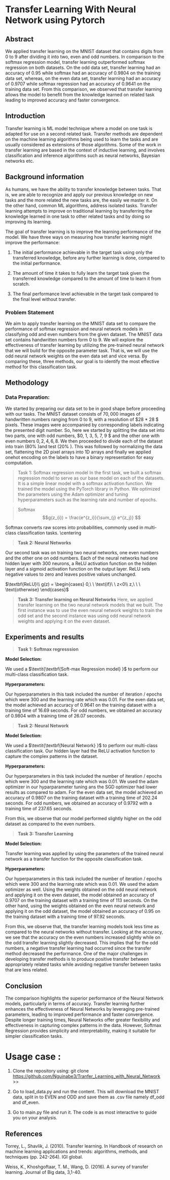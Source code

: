 # Transfer Learning With Neural Network using Pytorch
## Abstract
We applied transfer learning on the MNIST dataset that contains digits from $0$ to $9$ after dividing it into two, even and odd numbers. In comparison to the softmax regression model, transfer learning outperformed softmax regression on both datasets. On the odd data set, transfer learning had an accuracy of $0.95$ while softmax had an accuracy of $0.9804$ on the training data set, whereas, on the even data set, transfer learning had an accuracy of $0.9707$ while softmax regression had an accuracy of $0.9641$ on the training data set. From this comparison, we observed that transfer learning allows the model to benefit from the knowledge learned on related task leading to improved accuracy and faster convergence. 
## Introduction
Transfer learning is ML model technique where a model on one task is adapted for use on a second related task. Transfer methods are dependent on the machine learning algorithms being used to learn the tasks and are usually considered as extensions of those algorithms. Some of the work in transfer learning are based in the context of inductive learning, and involves classification and inference algorithms such as neural networks, Bayesian networks etc.
## Background information
As humans, we have the ability to transfer knowledge between tasks. That is, we are able to recognize and apply our previous knowledge on new tasks and the more related the new tasks are, the easily we master it. On the other hand,  common ML algorithms, address isolated tasks. Transfer learning attempts to improve on traditional learning by transferring the knowledge learned in one task to other related tasks and by doing so improving its learning. 

The goal of transfer learning is to improve the learning performance of the model. We have three ways on measuring how transfer learning might improve the performance:

1. The initial performance achievable in the target task using only the transferred knowledge, before any further learning is done, compared to the initial performance.

2. The amount of time it takes to fully learn the target task given the transferred knowledge compared to the amount of time to learn it from scratch. 

3. The final performance level achievable in the target task compared to the final level without transfer.


### Problem Statement
 We aim to apply transfer learning on the MNIST data set to compare the performance of softmax regression and neural network models in classifying odd and even numbers from the given dataset. The MNIST data set contains handwritten numbers form $0$ to $9$.
 We will explore the effectiveness of transfer learning by utilizing the pre-trained  neural network that we will build for the opposite parameter task. That is, we will use the odd neural network weights on the even data set and vice versa.
 By comparing these, three methods, our goal is to identify the most effective method for this classification task.

## Methodology
### Data Preparation:
We started by preparing our data set to be in good shape before proceeding with our tasks.
The MNIST dataset consists of $70,000$ images of handwritten numbers ranging from $0$ to $9$, with a resolution of $28 * 28 $ pixels.  These images were accompanied by corresponding labels indicating the presented digit number. 
So, here we started by splitting the data set into two parts, one with odd numbers, $0, 1, 3, 5, 7, 9 $ and the other one with even numbers $0, 2, 4, 6, 8$. We then proceeded to divide each of the dataset into train ($80\%$ )and test ($20\%$ ). This was followed by normalizing the data set, flattening the 2D pixel arrays into 1D arrays and finally we applied onehot encoding on the labels to have a binary representation for easy computation.
> Task 1: Softmax regression model
In the first task, we built a softmax regression model to serve as our base model on each of the datasets. It is a simple linear model with a softmax activation function. We trained the model using the PyTorch library in Python. We optimized the parameters using the Adam optimizer and tuning hyperparameters such as the learning rate and number of epochs.
  
> Softmax $$g(z_{i}) = \frac{e^{z_i}}{\sum_{j} e^{z_j}} $$
    
Softmax converts raw scores into probabilities, commonly used in multi-class classification tasks.
\centering


> $\textbf{Task 2: Neural Networks}$

Our second task was on training two neural networks, one even numbers and the other one on odd numbers. Each of the neural networks had one hidden layer with $300$ neurons, a ReLU activation function on the hidden layer and a sigmoid activation function on the output layer. ReLU sets negative values to zero and leaves positive values unchanged.

$\textbf{ReLU}\\
g(z) = \begin{cases}
    0,\ \ \text{if}\ \ z<0\\
    z,\ \ \ \text{otherwise}
\end{cases}$
    
   
> $\textbf{Task 3: Transfer learning on Neural Networks}$ Here, we applied transfer learning on the two neural network models that we built. The first instance was to use the even neural network weights to train the odd set and the second instance was using odd neural network weights and applying it on the even dataset.

## Experiments and results


> $\textbf{Task 1: Softmax regresssion}$
    
$\textbf{Model Selection:}$ 

We used a $\textit{\textbf{Soft-max Regression model} }$ to perform our multi-class classification task.
    
$\textbf{Hyperparameters:}$ 

Our hyperparameters in this task included the number of iteration / epochs which were $300$ and the learning rate which was $0.01$.  For the even data set, the model achieved an accuracy of $0.9641$ on the training dataset with a training time of $16.69$ seconds. For odd numbers, we obtained an accuracy of $0.9804$ with a training time of $26.07$ seconds. 


   
> $\textbf{Task 2: Neural Network}$
    
$\textbf{Model Selection: }$

We used a $\textit{\textbf{Neural Network} }$ to perform our multi-class classification task. Our hidden layer had the ReLU activation function to capture the complex patterns in the dataset.
    
$\textbf{Hyperparameters:}$

Our hyperparameters in this task included the number of iteration / epochs which were $300$ and the learning rate which was $0.01$. We used the adam optimizer in our hyparparameter tuning ans the SGD optimizer had lower results as compared to adam.  For the even data set, the model achieved an accuracy of $0.9807$ on the training dataset with a training time of $202.24$ seconds. For odd numbers, we obtained an accuracy of $0.9792$ with a training time of $237.65$ seconds. 

From this, we observe that our model performed slightly higher on the odd dataset as compared to the even numbers. 


> $\textbf{Task 3: Transfer Learning}$
    
$\textbf{Model Selection: }$

Transfer learning was applied by using the parameters of the trained neural network as a transfer function for the opposite classification task. 
    
$\textbf{Hyperparameters:}$

 Our hyperparameters in this task included the number of iteration / epochs which were $300$ and the learning rate which was $0.01$. We used the adam optimizer as well. Using the weights obtained on the odd neural network and applying it on the even dataset, the model obtained an accuracy of $0.9707$ on the training dataset with a training time of $113$ seconds. On the other hand, using the weights obtained on the even neural network and applying it on the odd dataset, the model obtained an accuracy of $0.95$ on the training dataset with a training time of $97.92$ seconds.  

 
From this, we observe that, the transfer learning  models took less time as compared to the neural networks without transfer. Looking at the accuracy, we see that the accuracy on the even numbers increased slightly while on the odd transfer learning slightly decreased. This implies that for the odd numbers, a negative transfer learning had occurred since the transfer method decreased the performance. One of the major challenges in developing transfer methods is to produce positive transfer between appropriately related tasks while avoiding negative transfer between tasks that are less related.
  
    
## Conclusion

The comparison highlights the superior performance of the Neural Network models, particularly in terms of accuracy. Transfer learning further enhances the effectiveness
of Neural Networks by leveraging pre-trained parameters, leading to improved performance and faster convergence. Despite longer training times, Neural Networks offer greater flexibility and effectiveness in capturing complex patterns in the data. However, Softmax Regression provides simplicity and interpretability, making it suitable for simpler classification tasks.

# Usage case :
 1. Clone the repository using: git clone https://github.com/Nguinabe3/Tranfer_Learning_with_Neural_Network >>
 
 2. Go to load_data.py and run the content. This will download the MNIST data, split in to EVEN and ODD and save them as .csv file namely df_odd and df_even.

3. Go to main.py file and run it. The code is  as most interactive to guide you on your analysis.

## References
Torrey, L., Shavlik, J. (2010). Transfer learning. In Handbook of research on machine learning applications and
trends: algorithms, methods, and techniques (pp. 242-264). IGI global.

Weiss, K., Khoshgoftaar, T. M., Wang, D. (2016). A survey of transfer learning. Journal of Big data, 3,1-40.
